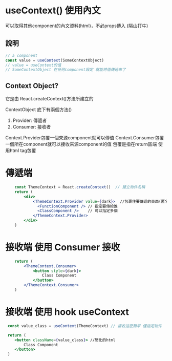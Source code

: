 # useContext() 使用內文

可以取得其他component的內文資料(html)，不必props傳入 (隔山打牛)

## 說明
```jsx
// a component
const value = useContext(SomeContextObject)
// value = useContext的值
// SomeContextObject 在任何component設定 就能將值傳過來了

```

## Context Object?
它是由 React.createContext()方法所建立的

ContextObject 底下有兩個方法()
1. Provider: 傳遞者
2. Consumer: 接收者

Context.Provider包覆一個來源component就可以傳值
Context.Consumer包覆一個所在component就可以接收來源component的值
包覆是指在return區端 使用html tag包覆

# 傳遞端
```jsx
	const ThemeContext = React.createContext()  // 建立物件名稱
	return (
		<div>
			<ThemeContext.Provider value={dark}>  //包裹住要傳遞的東西(匿名)
			  <FunctionComponent /> // 指定要傳給誰
			  <ClassComponent />    // 可以指定多個
			</ThemeContext.Provider>
		</div>
	)
```

# 接收端 使用 Consumer 接收
```jsx
	return (
		<ThemeContext.Consumer>
			<button style={dark}>
				Class Component
			</button>
		</ThemeContext.Consumer>
	)
```

# 接收端 使用 hook useContext
```jsx
 const value_class = useContext(ThemeContext) // 接收這麼簡單 僅指定物件

 return (
	<button className={value_class}> //簡化的html 
		Class Component
	</button>
 )
```